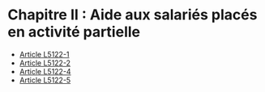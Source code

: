 # Chapitre II : Aide aux salariés placés en activité partielle

* [Article L5122-1](./LEGIARTI000027565884.md)
* [Article L5122-2](./LEGIARTI000027565879.md)
* [Article L5122-4](./LEGIARTI000027565892.md)
* [Article L5122-5](./LEGIARTI000027565889.md)
